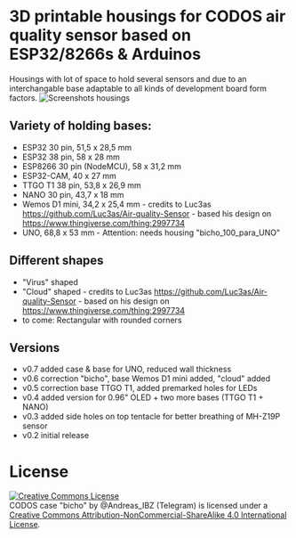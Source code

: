 # 3D printable housings for CODOS air quality sensor based on ESP32/8266s & Arduinos
Housings with lot of space to hold several sensors and due to an interchangable base adaptable to all kinds of development board form factors. 
![Screenshots housings](img/cajas_CODOS.jpg)

## Variety of holding bases:
* ESP32 30 pin, 51,5 x 28,5 mm
* ESP32 38 pin, 58 x 28 mm
* ESP8266 30 pin (NodeMCU), 58 x 31,2 mm
* ESP32-CAM, 40 x 27 mm
* TTGO T1 38 pin, 53,8 x 26,9 mm
* NANO 30 pin, 43,7 x 18 mm
* Wemos D1 mini, 34,2 x 25,4 mm - credits to Luc3as https://github.com/Luc3as/Air-quality-Sensor - based his design on https://www.thingiverse.com/thing:2997734
* UNO, 68,8 x 53 mm - Attention: needs housing "bicho_100_para_UNO"

## Different shapes
* "Virus" shaped
* "Cloud" shaped - credits to Luc3as https://github.com/Luc3as/Air-quality-Sensor - based on his design on https://www.thingiverse.com/thing:2997734 
* to come: Rectangular with rounded corners

## Versions
* v0.7 added case & base for UNO, reduced wall thickness
* v0.6 correction "bicho", base Wemos D1 mini added, "cloud" added
* v0.5 correction base TTGO T1, added premarked holes for LEDs
* v0.4 added version for 0.96" OLED + two more bases (TTGO T1 + NANO)
* v0.3 added side holes on top tentacle for better breathing of MH-Z19P sensor
* v0.2 initial release

# License
<a rel="license" href="http://creativecommons.org/licenses/by-nc-sa/4.0/"><img alt="Creative Commons License" style="border-width:0" src="https://i.creativecommons.org/l/by-nc-sa/4.0/88x31.png" /></a><br /><span xmlns:dct="http://purl.org/dc/terms/" href="http://purl.org/dc/dcmitype/Text" property="dct:title" rel="dct:type">CODOS case "bicho"</span> by <span xmlns:cc="http://creativecommons.org/ns#" property="cc:attributionName">@Andreas_IBZ (Telegram)</span> is licensed under a <a rel="license" href="http://creativecommons.org/licenses/by-nc-sa/4.0/">Creative Commons Attribution-NonCommercial-ShareAlike 4.0 International License</a>.
